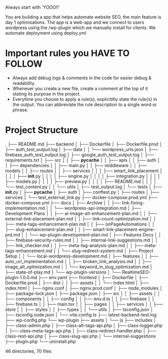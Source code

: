 Always start with 'YOOO!!'

You are building a app that helps automate website SEO, the main feature is day 1 optimisations. The app is a web-app and we connect to users wordpress using the /wp-plugin which we manually install for clients. We automate deployment using deploy.yml

# Important rules you HAVE TO FOLLOW
- Always add debug logs & comments in the code for easier debug & readability.
- Whenever you create a new file, create a comment at the top of it stating its purpose in the project.
- Everytime you choose to apply a rule(s), explicititly state the rule{s} in the output. You can abbreviate the rule description to a single word or phrase.

# Project Structure
.
├── README.md
├── backend
│   ├── Dockerfile
│   ├── Dockerfile.prod
│   ├── auth_test_output.log
│   ├── data
│   │   └── wordpress_urls.json
│   ├── firebase_auth_test_output.log
│   ├── google_auth_test_output.log
│   ├── requirements.txt
│   ├── src
│   │   ├── __pycache__
│   │   ├── apis
│   │   ├── auth
│   │   ├── dependencies
│   │   ├── main.py
│   │   ├── middleware
│   │   ├── models
│   │   ├── routes
│   │   ├── services
│   │   │   ├── smart_link_placement
│   │   │   │   ├── __init__.py
│   │   │   │   ├── engine.py
│   │   │   │   ├── integration.py
│   │   │   │   ├── models.py
│   │   │   │   ├── preview.py
│   │   │   │   ├── README.md
│   │   │   │   └── test_content.py
│   │   └── utils
│   ├── test_output.log
│   └── tests
│       ├── __init__.py
│       ├── __pycache__
│       ├── auth
│       ├── conftest.py
│       ├── routes
│       ├── services
│       └── test_external_link.py
├── docker-compose.prod.yml
├── docker-compose.yml
├── docs
│   ├── Archive
│   │   ├── link-fixing-implementation.md
│   │   └── wordpress-api-integration.md
│   ├── Development Plans
│   │   ├── ai-image-alt-enhancement-plan.md
│   │   ├── external-link-placement-plan.md
│   │   ├── link-count-optimization.md
│   │   ├── meta-tags-enhancement-plan.md
│   │   ├── onPageAutomations
│   │   ├── slug-enhancement-plan.md
│   │   ├── smart-link-placement-engine-prd.md
│   │   └── wp-plugin-development-plan.md
│   ├── Features Docs
│   │   ├── firebase-security-rules.md
│   │   ├── internal-link-suggestions.md
│   │   ├── link_checker.md
│   │   ├── meta-tag-analysis-plan.md
│   │   ├── meta-tags-enhancement.md
│   │   └── slug-redirect-system.md
│   ├── Project Setup
│   │   └── local-wordpress-development.md
│   ├── features
│   │   ├── auto_url_implementation.md
│   │   ├── broken_link_analysis.md
│   │   ├── image_alt_optimization.md
│   │   └── keyword_in_slug_optimization.md
│   ├── state-of-play.md
│   └── wp-plugin-versions
│       └── RealtimeSEO-plugin-1.0.0.md
├── env.yaml
├── frontend
│   ├── Dockerfile
│   ├── Dockerfile.prod
│   ├── dist
│   │   ├── assets
│   │   └── index.html
│   ├── index.html
│   ├── nginx.conf
│   ├── nginx.prod.conf
│   ├── node_modules
│   ├── package-lock.json
│   ├── package.json
│   ├── src
│   │   ├── assets
│   │   ├── components
│   │   ├── config
│   │   ├── env.d.ts
│   │   ├── firebase
│   │   ├── firebase.ts
│   │   ├── main.tsx
│   │   ├── pages
│   │   ├── services
│   │   ├── store
│   │   ├── styles
│   │   ├── types
│   │   └── utils
│   ├── tsconfig.json
│   ├── tsconfig.node.json
│   └── vite.config.ts
├── latest-backend-test.log
├── wp-config.php
└── wp-plugin
    ├── assets
    │   └── js
    ├── includes
    │   ├── class-admin.php
    │   ├── class-alt-tags-api.php
    │   ├── class-logger.php
    │   ├── class-meta-tags-api.php
    │   ├── class-redirect-handler.php
    │   ├── class-rest-api.php
    │   ├── class-slug-api.php
    │   └── internal-suggestions
    ├── plugin.php
    └── uninstall.php

46 directories, 70 files 